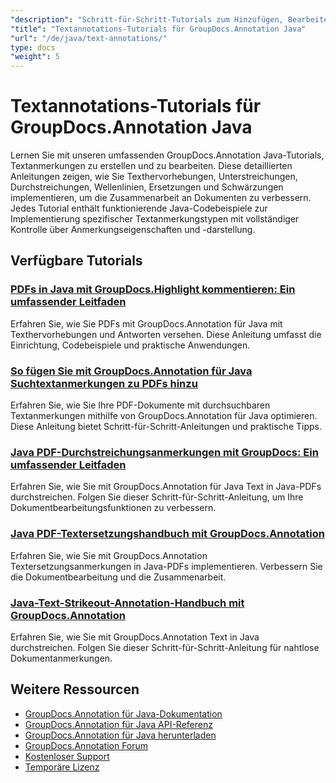 ```yaml
---
"description": "Schritt-für-Schritt-Tutorials zum Hinzufügen, Bearbeiten und Verwalten von Textanmerkungen in Dokumenten mit GroupDocs.Annotation für Java."
"title": "Textannotations-Tutorials für GroupDocs.Annotation Java"
"url": "/de/java/text-annotations/"
type: docs
"weight": 5
---
```


# Textannotations-Tutorials für GroupDocs.Annotation Java

Lernen Sie mit unseren umfassenden GroupDocs.Annotation Java-Tutorials, Textanmerkungen zu erstellen und zu bearbeiten. Diese detaillierten Anleitungen zeigen, wie Sie Texthervorhebungen, Unterstreichungen, Durchstreichungen, Wellenlinien, Ersetzungen und Schwärzungen implementieren, um die Zusammenarbeit an Dokumenten zu verbessern. Jedes Tutorial enthält funktionierende Java-Codebeispiele zur Implementierung spezifischer Textanmerkungstypen mit vollständiger Kontrolle über Anmerkungseigenschaften und -darstellung.

## Verfügbare Tutorials

### [PDFs in Java mit GroupDocs.Highlight kommentieren: Ein umfassender Leitfaden](./annotate-pdfs-groupdocs-highlight-java/)
Erfahren Sie, wie Sie PDFs mit GroupDocs.Annotation für Java mit Texthervorhebungen und Antworten versehen. Diese Anleitung umfasst die Einrichtung, Codebeispiele und praktische Anwendungen.

### [So fügen Sie mit GroupDocs.Annotation für Java Suchtextanmerkungen zu PDFs hinzu](./add-search-text-annotations-pdf-groupdocs-java/)
Erfahren Sie, wie Sie Ihre PDF-Dokumente mit durchsuchbaren Textanmerkungen mithilfe von GroupDocs.Annotation für Java optimieren. Diese Anleitung bietet Schritt-für-Schritt-Anleitungen und praktische Tipps.

### [Java PDF-Durchstreichungsanmerkungen mit GroupDocs: Ein umfassender Leitfaden](./java-pdf-strikeout-annotations-groupdocs/)
Erfahren Sie, wie Sie mit GroupDocs.Annotation für Java Text in Java-PDFs durchstreichen. Folgen Sie dieser Schritt-für-Schritt-Anleitung, um Ihre Dokumentbearbeitungsfunktionen zu verbessern.

### [Java PDF-Textersetzungshandbuch mit GroupDocs.Annotation](./java-pdf-text-replacement-groupdocs-annotation/)
Erfahren Sie, wie Sie mit GroupDocs.Annotation Textersetzungsanmerkungen in Java-PDFs implementieren. Verbessern Sie die Dokumentbearbeitung und die Zusammenarbeit.

### [Java-Text-Strikeout-Annotation-Handbuch mit GroupDocs.Annotation](./java-text-strikeout-annotation-groupdocs/)
Erfahren Sie, wie Sie mit GroupDocs.Annotation Text in Java durchstreichen. Folgen Sie dieser Schritt-für-Schritt-Anleitung für nahtlose Dokumentanmerkungen.

## Weitere Ressourcen

- [GroupDocs.Annotation für Java-Dokumentation](https://docs.groupdocs.com/annotation/java/)
- [GroupDocs.Annotation für Java API-Referenz](https://reference.groupdocs.com/annotation/java/)
- [GroupDocs.Annotation für Java herunterladen](https://releases.groupdocs.com/annotation/java/)
- [GroupDocs.Annotation Forum](https://forum.groupdocs.com/c/annotation)
- [Kostenloser Support](https://forum.groupdocs.com/)
- [Temporäre Lizenz](https://purchase.groupdocs.com/temporary-license/)